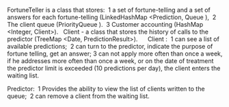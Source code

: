 FortuneTeller is a class that stores:
 1 a set of fortune-telling and a set of answers for each fortune-telling (LinkedHashMap <Prediction, Queue <Answer>),
 2 The client queue (PriorityQueue <Client>).
 3 Customer accounting (HashMap <Integer, Client>).
  Client - a class that stores the history of calls to the predictor (TreeMap <Date, PredictionResult>). 
   
Client :
 1 can see a list of available predictions;
 2 can turn to the predictor, indicate the purpose of fortune telling, get an answer;
 3 can not apply more often than once a week, if he addresses more often than once a week, or on the date of treatment the predictor limit is exceeded (10 predictions per day), the client enters the waiting list.

Predictor:
 1 Provides the ability to view the list of clients written to the queue;
 2 can remove a client from the waiting list. 
